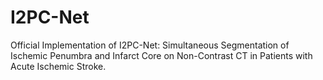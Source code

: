 # I2PC-Net
Official Implementation of I2PC-Net: Simultaneous Segmentation of Ischemic Penumbra and Infarct Core on Non-Contrast CT in Patients with Acute Ischemic Stroke.
